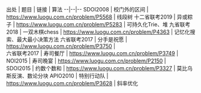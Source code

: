 

出处 | 题目 | 链接 | 算法
--|--|--
SDOI2008 | 校门外的区间 | https://www.luogu.com.cn/problem/P5568 | 线段树
十二省联考2019 | 异或粽子 | https://www.luogu.com.cn/problem/P5283 | 可持久化Trie、堆
九省联考2018 | 一双木棋chess | https://www.luogu.com.cn/problem/P4363 | 记忆化搜索、最大最小决策方法
六省联考2017 | 分手是祝愿 | https://www.luogu.com.cn/problem/P3750 |  
六省联考2017 | 寿司餐厅 | https://www.luogu.com.cn/problem/P3749 | 
NOI2015 | 寿司晚宴 | https://www.luogu.com.cn/problem/P2150 |  
SDOI2015 | 约数个数和 | https://www.luogu.com.cn/problem/P3327 | 莫比乌斯反演、数论分块
APIO2010 | 特别行动队 | https://www.luogu.com.cn/problem/P3628 | 斜率优化
